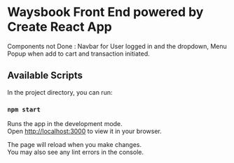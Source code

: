 # Waysbook Front End powered by Create React App

Components not Done : Navbar for User logged in and the dropdown, Menu Popup when add to cart and transaction initiated.

## Available Scripts

In the project directory, you can run:

### `npm start`

Runs the app in the development mode.\
Open [http://localhost:3000](http://localhost:3000) to view it in your browser.

The page will reload when you make changes.\
You may also see any lint errors in the console.
